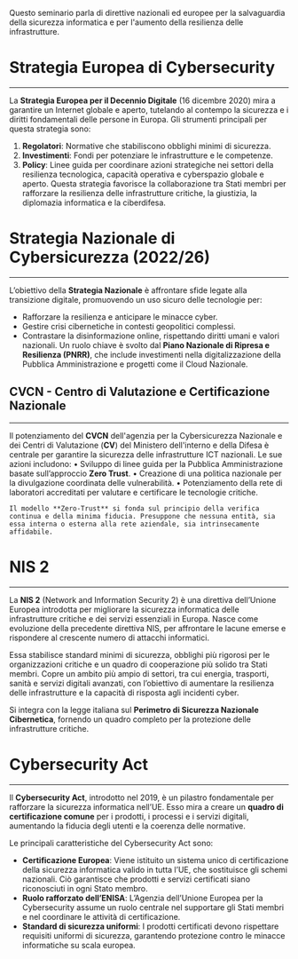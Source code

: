 Questo seminario parla di direttive nazionali ed europee per la salvaguardia della sicurezza informatica e per l'aumento della resilienza delle infrastrutture.

# Strategia Europea di Cybersecurity
---

La **Strategia Europea per il Decennio Digitale** (16 dicembre 2020) mira a garantire un Internet globale e aperto, tutelando al contempo la sicurezza e i diritti fondamentali delle persone in Europa. Gli strumenti principali per questa strategia sono:
1. **Regolatori**: Normative che stabiliscono obblighi minimi di sicurezza.
2. **Investimenti**: Fondi per potenziare le infrastrutture e le competenze.
3. **Policy**: Linee guida per coordinare azioni strategiche nei settori della resilienza tecnologica, capacità operativa e cyberspazio globale e aperto.
Questa strategia favorisce la collaborazione tra Stati membri per rafforzare la resilienza delle infrastrutture critiche, la giustizia, la diplomazia informatica e la ciberdifesa.

# Strategia Nazionale di Cybersicurezza (2022/26)
---

L’obiettivo della **Strategia Nazionale** è affrontare sfide legate alla transizione digitale, promuovendo un uso sicuro delle tecnologie per:
- Rafforzare la resilienza e anticipare le minacce cyber.
- Gestire crisi cibernetiche in contesti geopolitici complessi.
- Contrastare la disinformazione online, rispettando diritti umani e valori nazionali.
Un ruolo chiave è svolto dal **Piano Nazionale di Ripresa e Resilienza (PNRR)**, che include investimenti nella digitalizzazione della Pubblica Amministrazione e progetti come il Cloud Nazionale.


## CVCN - Centro di Valutazione e Certificazione Nazionale
---
Il potenziamento del **CVCN** dell'agenzia per la Cybersicurezza Nazionale  e dei Centri di Valutazione (**CV**) del Ministero dell'interno e della Difesa è centrale per garantire la sicurezza delle infrastrutture ICT nazionali. Le sue azioni includono:
• Sviluppo di linee guida per la Pubblica Amministrazione basate sull’approccio **Zero Trust**.
• Creazione di una politica nazionale per la divulgazione coordinata delle vulnerabilità.
• Potenziamento della rete di laboratori accreditati per valutare e certificare le tecnologie critiche.

```ad-info
Il modello **Zero-Trust** si fonda sul principio della verifica continua e della minima fiducia. Presuppone che nessuna entità, sia essa interna o esterna alla rete aziendale, sia intrinsecamente affidabile.
```


# NIS 2
---
La **NIS 2** (Network and Information Security 2) è una direttiva dell’Unione Europea introdotta per migliorare la sicurezza informatica delle infrastrutture critiche e dei servizi essenziali in Europa. Nasce come evoluzione della precedente direttiva NIS, per affrontare le lacune emerse e rispondere al crescente numero di attacchi informatici.

Essa stabilisce standard minimi di sicurezza, obblighi più rigorosi per le organizzazioni critiche e un quadro di cooperazione più solido tra Stati membri. Copre un ambito più ampio di settori, tra cui energia, trasporti, sanità e servizi digitali avanzati, con l’obiettivo di aumentare la resilienza delle infrastrutture e la capacità di risposta agli incidenti cyber.

Si integra con la legge italiana sul **Perimetro di Sicurezza Nazionale Cibernetica**, fornendo un quadro completo per la protezione delle infrastrutture critiche.

# Cybersecurity Act
---
Il **Cybersecurity Act**, introdotto nel 2019, è un pilastro fondamentale per rafforzare la sicurezza informatica nell’UE. Esso mira a creare un **quadro di certificazione comune** per i prodotti, i processi e i servizi digitali, aumentando la fiducia degli utenti e la coerenza delle normative.

Le principali caratteristiche del Cybersecurity Act sono:

- **Certificazione Europea**: Viene istituito un sistema unico di certificazione della sicurezza informatica valido in tutta l’UE, che sostituisce gli schemi nazionali. Ciò garantisce che prodotti e servizi certificati siano riconosciuti in ogni Stato membro.
- **Ruolo rafforzato dell’ENISA**: L’Agenzia dell’Unione Europea per la Cybersecurity assume un ruolo centrale nel supportare gli Stati membri e nel coordinare le attività di certificazione.
- **Standard di sicurezza uniformi**: I prodotti certificati devono rispettare requisiti uniformi di sicurezza, garantendo protezione contro le minacce informatiche su scala europea.
